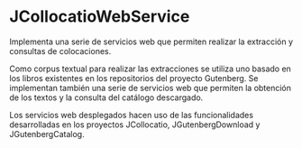 # JCollocatioWebService
Implementa una serie de servicios web que permiten realizar la extracción y consultas de colocaciones.

Como corpus textual para realizar las extracciones se utiliza uno basado en los libros existentes en los repositorios del proyecto Gutenberg. Se implementan también una serie de servicios web que permiten la obtención de los textos y la consulta del catálogo descargado.

Los servicios web desplegados hacen uso de las funcionalidades desarrolladas en los proyectos JCollocatio, JGutenbergDownload y JGutenbergCatalog.

